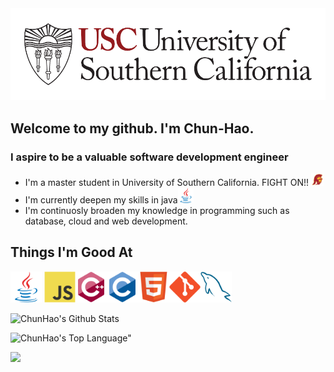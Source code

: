 <img alt="titlePic" src="https://github.com/ja841014/ja841014/blob/master/img/usc1.png?raw=true">

## Welcome to my github. I'm Chun-Hao.

### I aspire to be a valuable software development engineer

* I'm a master student in University of Southern California. FIGHT ON!! <img alt="trojan" src="https://github.com/ja841014/ja841014/blob/master/img/trojan.png" width="20">
* I'm currently deepen my skills in java<img alt="java" src="https://github.com/ja841014/ja841014/blob/master/img/java-original.svg" width="25">
* I'm continuosly broaden my knowledge in programming such as database, cloud and web development.

<!-- [![Anurag's github stats](https://github-readme-stats.vercel.app/api?username=ja841014&theme=dark&hide_border=true)](https://github.com/anuraghazra/github-readme-stats) -->

## Things I'm Good At
<img src="https://github.com/ja841014/ja841014/blob/master/img/java-original.svg" height="50"> <img src="https://github.com/ja841014/ja841014/blob/master/img/javascript-original.svg" height="50"><img src="https://github.com/ja841014/ja841014/blob/master/img/cplusplus-original.svg" height="50"><img src="https://github.com/ja841014/ja841014/blob/master/img/c-original.svg" height="50"><img src="https://github.com/ja841014/ja841014/blob/master/img/html5-original.svg" height="50"><img src="https://github.com/ja841014/ja841014/blob/master/img/git-original.svg" height="50"><img src="https://github.com/ja841014/ja841014/blob/master/img/mysql-original.svg" height="50">

![ChunHao's Github Stats](https://github-readme-stats.vercel.app/api?username=ja841014&theme=dark&hide_border=false)
<!-- <img align="left" alt="ChunHao's Github Stats" src="https://github-readme-stats.vercel.app/api?username=ja841014&theme=dark&hide_border=false"/> -->

![ChunHao's Top Language"](https://github-readme-stats.vercel.app/api/top-langs/?username=ja841014&layout=compact&hide=c%23,shaderlab&langs_count=6&theme=dark)

![](https://komarev.com/ghpvc/?username=ja841014)

<!-- <img align="left" alt="ChunHao's Top Language" src="https://github-readme-stats.vercel.app/api/top-langs/?username=ja841014&layout=compact&hide=c%23,shaderlab,html&langs_count=6&theme=dark"/>

<img src="https://komarev.com/ghpvc/?username=ja841014">
 -->
<!-- [![Top Langs](https://github-readme-stats.vercel.app/api/top-langs/?username=anuraghazra&layout=compact)](https://github.com/anuraghazra/github-readme-stats) -->


<!-- [![Top Langs](https://github-readme-stats.vercel.app/api/top-langs/?username=ja841014&layout=compact&hide=c#&langs_count=10)](https://github.com/anuraghazra/github-readme-stats) -->

<!-- ![](https://komarev.com/ghpvc/?username=ja841014) -->
